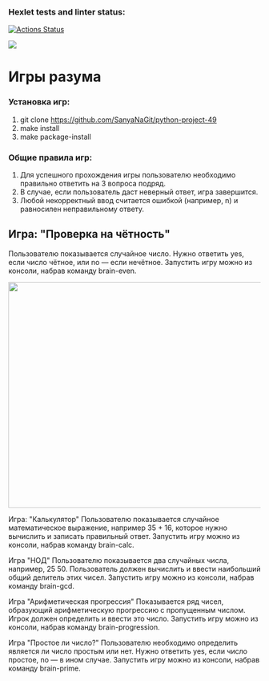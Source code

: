 ### Hexlet tests and linter status:
[![Actions Status](https://github.com/SanyaNaGit/python-project-49/workflows/hexlet-check/badge.svg)](https://github.com/SanyaNaGit/python-project-49/actions)

<a href="https://codeclimate.com/github/SanyaNaGit/python-project-49/maintainability"><img src="https://api.codeclimate.com/v1/badges/088fb928cecd52b58bd4/maintainability" /></a>

#  Игры разума

###  Установка игр:
1) git clone https://github.com/SanyaNaGit/python-project-49
2) make install
3) make package-install

###  Общие правила игр:
1) Для успешного прохождения игры пользователю необходимо правильно ответить на 3 вопроса подряд.
2) В случае, если пользователь даст неверный ответ, игра завершится.
3) Любой некорректный ввод считается ошибкой (например, n) и равносилен неправильному ответу.

##  Игра: "Проверка на чётность"

Пользователю показывается случайное число. Нужно ответить yes, если число чётное, или no — если нечётное.
Запуcтить игру можно из консоли, набрав команду brain-even.

<a href="https://asciinema.org/a/iQJpLKf0zo3jYy74cAAEPlwoE"><img src="https://asciinema.org/a/iQJpLKf0zo3jYy74cAAEPlwoE.svg" width="800" height="450" /></a>

Игра: "Калькулятор"
Пользователю показывается случайное математическое выражение, например 35 + 16, которое нужно вычислить и записать правильный ответ.
Запустить игру можно из консоли, набрав команду brain-calc.

<script src="https://asciinema.org/a/3Rdkvtdq9sWZtaVZFCC6jR9DV" id="asciicast-14" async></script>

Игра "НОД"
Пользователю показывается два случайных числа, например, 25 50. Пользователь должен вычислить и ввести наибольший общий делитель этих чисел.
Запустить игру можно из консоли, набрав команду brain-gcd.

<script src="https://asciinema.org/a/godRgRV83GlbT0B6IcRHoXI3I" id="asciicast-14" async></script>

Игра "Арифметическая прогрессия"
Показывается ряд чисел, образующий арифметическую прогрессию с пропущенным числом. Игрок должен определить и ввести это число.
Запустить игру можно из консоли, набрав команду brain-progression.

<script src="https://asciinema.org/a/tDf0Lb1U1L7RAuqFMQFg93agM" id="asciicast-14" async></script>

Игра "Простое ли число?"
Пользователю необходимо определить является ли число простым или нет. Нужно ответить yes, если число простое, no — в ином случае.
Запустить игру можно из консоли, набрав команду brain-prime.

<script src="https://asciinema.org/a/L3DxT1s5B4VZUd0oazigqD3qK" id="asciicast-14" async></script>
